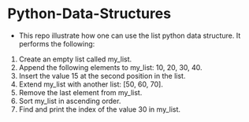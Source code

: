 ﻿# Python-Data-Structures
 - This repo illustrate how one can use the list python data structure. It performs the following:
  1. Create an empty list called my_list.
  2. Append the following elements to my_list: 10, 20, 30, 40.
  3. Insert the value 15 at the second position in the list.
  4. Extend my_list with another list: [50, 60, 70].
  5. Remove the last element from my_list.
  6. Sort my_list in ascending order.
  7. Find and print the index of the value 30 in my_list.
